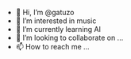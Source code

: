 - 👋 Hi, I’m @gatuzo
- 👀 I’m interested in music 
- 🌱 I’m currently learning AI
- 💞️ I’m looking to collaborate on ...
- 📫 How to reach me ...

<!---
gatuzo/gatuzo is a ✨ special ✨ repository because its `README.md` (this file) appears on your GitHub profile.
You can click the Preview link to take a look at your changes.
--->
